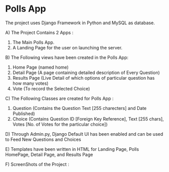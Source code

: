 # Polls App

The project uses Django Framework in Python and MySQL as database. 

A) The Project Contains 2 Apps :
  1. The Main Polls App.
  2. A Landing Page for the user on launching the server.

B) The Following views have been created in the Polls App:
  1. Home Page (named home)
  2. Detail Page (A page containing detailed description of Every Question)
  3. Results Page (Live Detail of which options of particular question has how many votes)
  4. Vote (To record the Selected Choice)
 
 C) The Following Classes are created for Polls App :
  1. Question (Contains the Question Text [255 charecters] and Date Published)
  2. Choice (Contains Question ID [Foreign Key Reference], Text [255 chars], Votes [No. of Votes for the particular choice])
  
 D) Through Admin.py, Django Default UI has been enabled and can be used to Feed New Questions and Choices
  
 E) Templates have been written in HTML for Landing Page, Polls HomePage, Detail Page, and Results Page
  
  
 F) ScreenShots of the Project :
 